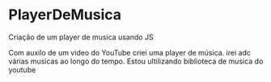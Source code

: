 # PlayerDeMusica
Criação de um player de musica usando JS
 
 Com auxilo de um  video do YouTube criei uma player de música. 
 irei adc várias musicas ao longo do tempo.
 Estou ultilizando biblioteca de musica do youtube
